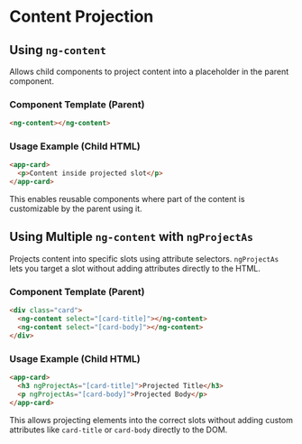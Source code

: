 # Content Projection

## Using `ng-content`
Allows child components to project content into a placeholder in the parent component.

### Component Template (Parent)
```html
<ng-content></ng-content>
```

### Usage Example (Child HTML)
```html
<app-card>
  <p>Content inside projected slot</p>
</app-card>
```

This enables reusable components where part of the content is customizable by the parent using it.

## Using Multiple `ng-content` with `ngProjectAs`  
Projects content into specific slots using attribute selectors. `ngProjectAs` lets you target a slot without adding attributes directly to the HTML.

### Component Template (Parent)
```html
<div class="card">
  <ng-content select="[card-title]"></ng-content>
  <ng-content select="[card-body]"></ng-content>
</div>
```

### Usage Example (Child HTML)
```html
<app-card>
  <h3 ngProjectAs="[card-title]">Projected Title</h3>
  <p ngProjectAs="[card-body]">Projected Body</p>
</app-card>
```

This allows projecting elements into the correct slots without adding custom attributes like `card-title` or `card-body` directly to the DOM.